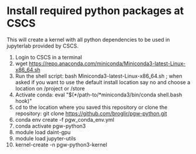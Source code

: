 # Install required python packages at CSCS

This will create a kernel with all python dependencies to be used in jupyterlab provided by CSCS. 

1. Login to CSCS in a terminal
1. wget https://repo.anaconda.com/miniconda/Miniconda3-latest-Linux-x86_64.sh
1. Run the shell script: bash Miniconda3-latest-Linux-x86_64.sh  ; when asked if you want to use the default install location say no and choose a location on /project or /store
1. Activate conda: eval "$(*/path-to/*miniconda3/bin/conda shell.bash hook)"
1. cd to the location where you saved this repository or clone the repository: git clone https://github.com/broglir/pgw-python.git
1. conda env create -f pgw_conda_env.yml
1. conda activate pgw-python3
1. module load daint-gpu
1. module load jupyter-utils
1. kernel-create -n pgw-python3-kernel

